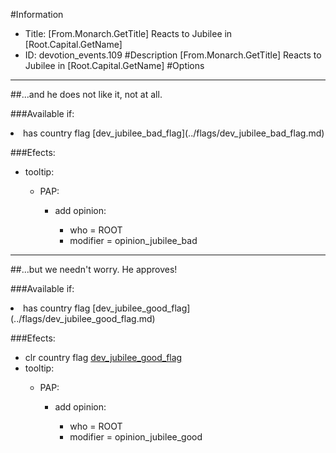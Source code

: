 #Information
 - Title: [From.Monarch.GetTitle] Reacts to Jubilee in [Root.Capital.GetName]
 - ID: devotion_events.109
#Description
[From.Monarch.GetTitle] Reacts to Jubilee in [Root.Capital.GetName]
#Options

___
##...and he does not like it, not at all.

###Available if:
<li>has country flag [dev_jubilee_bad_flag](../flags/dev_jubilee_bad_flag.md)</li>

###Efects:<ul><li>tooltip:</li><ul><li>PAP:</li><ul><li>add opinion:</li><ul><li>who = ROOT</li><li>modifier = opinion_jubilee_bad</li></ul></ul></ul></ul>

___
##...but we needn't worry. He approves!

###Available if:
<li>has country flag [dev_jubilee_good_flag](../flags/dev_jubilee_good_flag.md)</li>

###Efects:<ul><li>clr country flag [dev_jubilee_good_flag](../flags/dev_jubilee_good_flag.md)</li><li>tooltip:</li><ul><li>PAP:</li><ul><li>add opinion:</li><ul><li>who = ROOT</li><li>modifier = opinion_jubilee_good</li></ul></ul></ul></ul>
